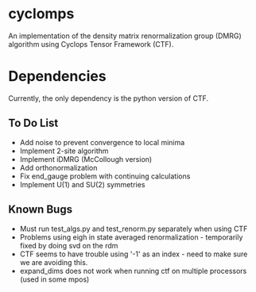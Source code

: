 # cyclomps
An implementation of the density matrix renormalization group (DMRG)
algorithm using Cyclops Tensor Framework (CTF).

# Dependencies
Currently, the only dependency is the python version of 
CTF.

## To Do List
* Add noise to prevent convergence to local minima
* Implement 2-site algorithm
* Implement iDMRG (McCollough version)
* Add orthonormalization
* Fix end_gauge problem with continuing calculations
* Implement U(1) and SU(2) symmetries

## Known Bugs
* Must run test_algs.py and test_renorm.py separately when using CTF
* Problems using eigh in state averaged renormalization - temporarily fixed by doing svd on the rdm
* CTF seems to have trouble using '-1' as an index - need to make sure we are avoiding this.
* expand_dims does not work when running ctf on multiple processors (used in some mpos)
